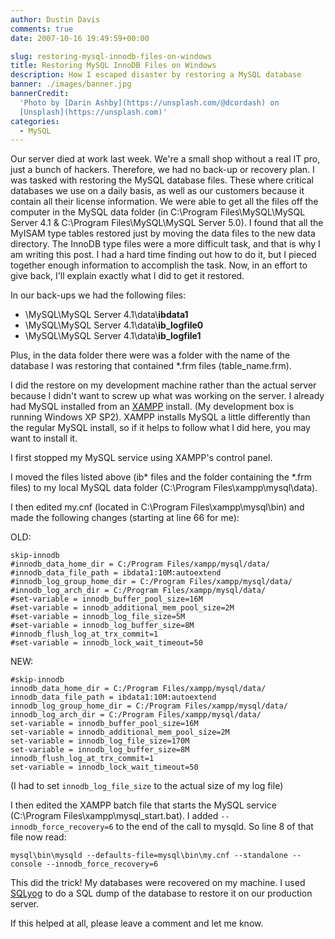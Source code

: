 ```yaml
---
author: Dustin Davis
comments: true
date: 2007-10-16 19:49:59+00:00

slug: restoring-mysql-innodb-files-on-windows
title: Restoring MySQL InnoDB Files on Windows
description: How I escaped disaster by restoring a MySQL database
banner: ./images/banner.jpg
bannerCredit:
  'Photo by [Darin Ashby](https://unsplash.com/@dcordash) on
  [Unsplash](https://unsplash.com)'
categories:
  - MySQL
---
```


Our server died at work last week. We're a small shop without a real IT pro,
just a bunch of hackers. Therefore, we had no back-up or recovery plan. I was
tasked with restoring the MySQL database files. These where critical databases
we use on a daily basis, as well as our customers because it contain all their
license information. We were able to get all the files off the computer in the
MySQL data folder (in C:\Program Files\MySQL\MySQL Server 4.1 & C:\Program
Files\MySQL\MySQL Server 5.0). I found that all the MyISAM type tables restored
just by moving the data files to the new data directory. The InnoDB type files
were a more difficult task, and that is why I am writing this post. I had a hard
time finding out how to do it, but I pieced together enough information to
accomplish the task. Now, in an effort to give back, I'll explain exactly what I
did to get it restored.

In our back-ups we had the following files:

- \MySQL\MySQL Server 4.1\data\\**ibdata1**
- \MySQL\MySQL Server 4.1\data\\**ib_logfile0**
- \MySQL\MySQL Server 4.1\data\\**ib_logfile1**

Plus, in the data folder there were was a folder with the name of the database I
was restoring that contained \*.frm files (table_name.frm).

I did the restore on my development machine rather than the actual server
because I didn't want to screw up what was working on the server. I already had
MySQL installed from an [XAMPP](http://www.xampp.org) install. (My development
box is running Windows XP SP2). XAMPP installs MySQL a little differently than
the regular MySQL install, so if it helps to follow what I did here, you may
want to install it.

I first stopped my MySQL service using XAMPP's control panel.

I moved the files listed above (ib\* files and the folder containing the \*.frm
files) to my local MySQL data folder (C:\Program Files\xampp\mysql\data).

I then edited my.cnf (located in C:\Program Files\xampp\mysql\bin) and made the
following changes (starting at line 66 for me):

OLD:

```text
skip-innodb
#innodb_data_home_dir = C:/Program Files/xampp/mysql/data/
#innodb_data_file_path = ibdata1:10M:autoextend
#innodb_log_group_home_dir = C:/Program Files/xampp/mysql/data/
#innodb_log_arch_dir = C:/Program Files/xampp/mysql/data/
#set-variable = innodb_buffer_pool_size=16M
#set-variable = innodb_additional_mem_pool_size=2M
#set-variable = innodb_log_file_size=5M
#set-variable = innodb_log_buffer_size=8M
#innodb_flush_log_at_trx_commit=1
#set-variable = innodb_lock_wait_timeout=50
```

NEW:

```text
#skip-innodb
innodb_data_home_dir = C:/Program Files/xampp/mysql/data/
innodb_data_file_path = ibdata1:10M:autoextend
innodb_log_group_home_dir = C:/Program Files/xampp/mysql/data/
innodb_log_arch_dir = C:/Program Files/xampp/mysql/data/
set-variable = innodb_buffer_pool_size=16M
set-variable = innodb_additional_mem_pool_size=2M
set-variable = innodb_log_file_size=170M
set-variable = innodb_log_buffer_size=8M
innodb_flush_log_at_trx_commit=1
set-variable = innodb_lock_wait_timeout=50
```

(I had to set `innodb_log_file_size` to the actual size of my log file)

I then edited the XAMPP batch file that starts the MySQL service (C:\Program
Files\xampp\mysql_start.bat). I added `--innodb_force_recovery=6` to the end of
the call to mysqld. So line 8 of that file now read:

```text
mysql\bin\mysqld --defaults-file=mysql\bin\my.cnf --standalone --console --innodb_force_recovery=6
```

This did the trick! My databases were recovered on my machine. I used
[SQLyog](http://www.webyog.com/en/downloads.php) to do a SQL dump of the
database to restore it on our production server.

If this helped at all, please leave a comment and let me know.
